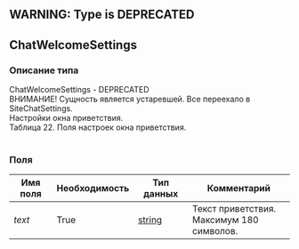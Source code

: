 
## WARNING: Type is DEPRECATED

## ChatWelcomeSettings

### Описание типа
ChatWelcomeSettings - DEPRECATED<br/>ВНИМАНИЕ! Сущность является устаревшей. Все переехало в SiteChatSettings.<br/>Настройки окна приветствия.<br/>Таблица 22. Поля настроек окна приветствия.<br/><br/>
### Поля

| Имя поля | Необходимость | Тип данных | Комментарий |
|---|---|---|---|
|*text*|True|[string](/docs/types/string.md)|Текст приветствия.<br/>Максимум 180 символов.<br/>|
